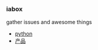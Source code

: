 ### iabox
gather issues and awesome things
- [python](https://github.com/justworld/ina/blob/master/python.md)
- [产品](https://github.com/justworld/ina/blob/master/pm.md)
